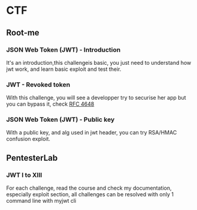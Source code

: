 # CTF
## Root-me
### JSON Web Token (JWT) - Introduction
It's an introduction,this challengeis basic, you just need to understand how jwt work, and learn basic exploit and test their.
### JWT - Revoked token
With this challenge, you will see a developper try to securise her app but you can bypass it, check [RFC 4648](https://tools.ietf.org/html/rfc4648)
### JSON Web Token (JWT) - Public key
With a public key, and alg used in jwt header, you can try RSA/HMAC confusion exploit.
## PentesterLab
### JWT I to XIII
For each challenge, read the course and check my documentation, especially exploit section, all challenges can be resolved with only 1 command line with myjwt cli
